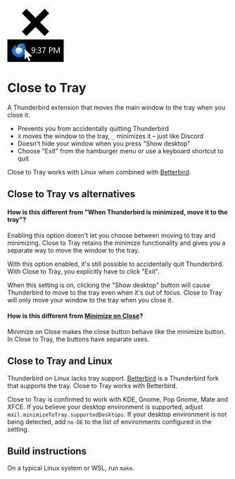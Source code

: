![Close to Tray](src/img/128.png)

# Close to Tray

A Thunderbird extension that moves the main window to the tray when you close it.

* Prevents you from accidentally quitting Thunderbird
* `X` moves the window to the tray, `_` minimizes it – just like Discord
* Doesn't hide your window when you press "Show desktop"
* Choose "Exit" from the hamburger menu or use a keyboard shortcut to quit

Close to Tray works with Linux when combined with [Betterbird](https://www.betterbird.eu/).

## Close to Tray vs alternatives

#### How is this different from "When Thunderbird is minimized, move it to the tray"?

Enabling this option doesn't let you choose between moving to tray and minimizing. Close to Tray retains the minimize functionality and gives you a separate way to move the window to the tray.

With this option enabled, it's still possible to accidentally quit Thunderbird. With Close to Tray, you explicitly have to click "Exit".

When this setting is on, clicking the "Show desktop" button will cause Thunderbird to move to the tray even when it's out of focus. Close to Tray will only move your window to the tray when you close it.

#### How is this different from [Minimize on Close](https://github.com/rsjtdrjgfuzkfg/thunderbird-minimizeonclose)?

Minimize on Close makes the close button behave like the minimize button. In Close to Tray, the buttons have separate uses.

## Close to Tray and Linux

Thunderbird on Linux lacks tray support. [Betterbird](https://www.betterbird.eu/) is a Thunderbird fork that supports the tray. Close to Tray works with Betterbird.

Close to Tray is confirmed to work with KDE, Gnome, Pop Gnome, Mate and XFCE. If you believe your desktop environment is supported, adjust `mail.minimizeToTray.supportedDesktops`. If your desktop environment is not being detected, add `no-DE` to the list of environments configured in the setting.

## Build instructions

On a typical Linux system or WSL, run `make`.
